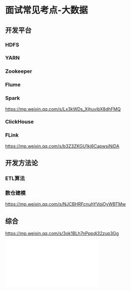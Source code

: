 # 面试常见考点-大数据


## 开发平台
### HDFS


### YARN


### Zookeeper


### Flume


### Spark

https://mp.weixin.qq.com/s/Lx3kWDs_XjhuyibX8dhFMQ


### ClickHouse



### FLink

https://mp.weixin.qq.com/s/b3Z3ZKGU1kj6CapwsiNiDA


## 开发方法论


### ETL算法


### 数仓建模

https://mp.weixin.qq.com/s/NJCBHRFcnuhYVqjOyWBTMw

## 综合

https://mp.weixin.qq.com/s/3ok1BLh7nPppdj32zup3Gg

![](resources/pdf/五分钟学大数据-2023最新最强大数据面试宝典.pdf)
